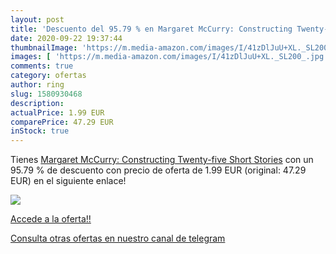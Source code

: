 ```yaml
---
layout: post
title: 'Descuento del 95.79 % en Margaret McCurry: Constructing Twenty-fi'
date: 2020-09-22 19:37:44
thumbnailImage: 'https://m.media-amazon.com/images/I/41zDlJuU+XL._SL200_.jpg'
images: [ 'https://m.media-amazon.com/images/I/41zDlJuU+XL._SL200_.jpg' ]
comments: true
category: ofertas
author: ring
slug: 1580930468
description:
actualPrice: 1.99 EUR
comparePrice: 47.29 EUR
inStock: true
---
```


Tienes [Margaret McCurry: Constructing Twenty-five Short Stories](https://www.amazon.com/dp/1580930468/?tag=redken08-20) con un 95.79 % de descuento con precio de oferta de 1.99 EUR (original: 47.29 EUR) en el siguiente enlace!

[![](https://m.media-amazon.com/images/I/41zDlJuU+XL._SL200_.jpg)](https://www.amazon.com/dp/1580930468/?tag=redken08-20)

[Accede a la oferta!!](https://www.amazon.com/dp/1580930468/?tag=redken08-20)

[Consulta otras ofertas en nuestro canal de telegram](https://t.me/s/ofertas25)
